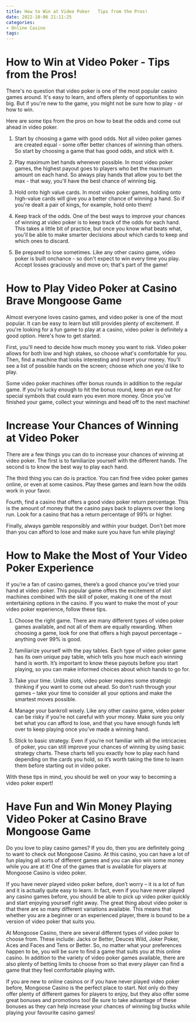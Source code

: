 ```yaml
---
title: How to Win at Video Poker   Tips from the Pros!
date: 2022-10-06 21:11:25
categories:
- Online Casino
tags:
---
```



#  How to Win at Video Poker - Tips from the Pros!

There's no question that video poker is one of the most popular casino games around. It's easy to learn, and offers plenty of opportunities to win big. But if you're new to the game, you might not be sure how to play - or how to win.

Here are some tips from the pros on how to beat the odds and come out ahead in video poker.

1. Start by choosing a game with good odds. Not all video poker games are created equal - some offer better chances of winning than others. So start by choosing a game that has good odds, and stick with it.

2. Play maximum bet hands whenever possible. In most video poker games, the highest payout goes to players who bet the maximum amount on each hand. So always play hands that allow you to bet the max - that way, you'll have the best chance of winning big.

3. Hold onto high value cards. In most video poker games, holding onto high-value cards will give you a better chance of winning a hand. So if you're dealt a pair of kings, for example, hold onto them!

4. Keep track of the odds. One of the best ways to improve your chances of winning at video poker is to keep track of the odds for each hand. This takes a little bit of practice, but once you know what beats what, you'll be able to make smarter decisions about which cards to keep and which ones to discard.

5. Be prepared to lose sometimes. Like any other casino game, video poker is built onchance - so don't expect to win every time you play. Accept losses graciously and move on; that's part of the game!

#  How to Play Video Poker at Casino Brave Mongoose Game 

Almost everyone loves casino games, and video poker is one of the most popular. It can be easy to learn but still provides plenty of excitement. If you're looking for a fun game to play at a casino, video poker is definitely a good option. Here's how to get started.

First, you'll need to decide how much money you want to risk. Video poker allows for both low and high stakes, so choose what's comfortable for you. Then, find a machine that looks interesting and insert your money. You'll see a list of possible hands on the screen; choose which one you'd like to play.

Some video poker machines offer bonus rounds in addition to the regular game. If you're lucky enough to hit the bonus round, keep an eye out for special symbols that could earn you even more money. Once you've finished your game, collect your winnings and head off to the next machine!

#  Increase Your Chances of Winning at Video Poker 

There are a few things you can do to increase your chances of winning at video poker. The first is to familiarize yourself with the different hands. The second is to know the best way to play each hand.

The third thing you can do is practice. You can find free video poker games online, or even at some casinos. Play these games and learn how the odds work in your favor.

Fourth, find a casino that offers a good video poker return percentage. This is the amount of money that the casino pays back to players over the long run. Look for a casino that has a return percentage of 99% or higher.

Finally, always gamble responsibly and within your budget. Don’t bet more than you can afford to lose and make sure you have fun while playing!

#  How to Make the Most of Your Video Poker Experience 

If you’re a fan of casino games, there’s a good chance you’ve tried your hand at video poker. This popular game offers the excitement of slot machines combined with the skill of poker, making it one of the most entertaining options in the casino. If you want to make the most of your video poker experience, follow these tips.

1. Choose the right game. There are many different types of video poker games available, and not all of them are equally rewarding. When choosing a game, look for one that offers a high payout percentage – anything over 99% is good.

2. familiarize yourself with the pay tables. Each type of video poker game has its own unique pay table, which tells you how much each winning hand is worth. It’s important to know these payouts before you start playing, so you can make informed choices about which hands to go for.

3. Take your time. Unlike slots, video poker requires some strategic thinking if you want to come out ahead. So don’t rush through your games – take your time to consider all your options and make the smartest moves possible.

4. Manage your bankroll wisely. Like any other casino game, video poker can be risky if you’re not careful with your money. Make sure you only bet what you can afford to lose, and that you have enough funds left over to keep playing once you’ve made a winning hand.

5. Stick to basic strategy. Even if you’re not familiar with all the intricacies of poker, you can still improve your chances of winning by using basic strategy charts. These charts tell you exactly how to play each hand depending on the cards you hold, so it’s worth taking the time to learn them before starting out in video poker.

With these tips in mind, you should be well on your way to becoming a video poker expert!

#  Have Fun and Win Money Playing Video Poker at Casino Brave Mongoose Game

Do you love to play casino games? If you do, then you are definitely going to want to check out Mongoose Casino. At this casino, you can have a lot of fun playing all sorts of different games and you can also win some money while you are at it! One of the games that is available for players at Mongoose Casino is video poker.

If you have never played video poker before, don’t worry – it is a lot of fun and it is actually quite easy to learn. In fact, even if you have never played any casino games before, you should be able to pick up video poker quickly and start enjoying yourself right away. The great thing about video poker is that there are so many different variations available. This means that whether you are a beginner or an experienced player, there is bound to be a version of video poker that suits you.

At Mongoose Casino, there are several different types of video poker to choose from. These include: Jacks or Better, Deuces Wild, Joker Poker, Aces and Faces and Tens or Better. So, no matter what your preferences happen to be, you will be sure to find a game that suits you at this online casino. In addition to the variety of video poker games available, there are also plenty of betting limits to choose from so that every player can find a game that they feel comfortable playing with.

If you are new to online casinos or if you have never played video poker before, Mongoose Casino is the perfect place to start. Not only do they offer plenty of different games for players to enjoy, but they also offer some great bonuses and promotions too! Be sure to take advantage of these bonuses as they can help increase your chances of winning big bucks while playing your favourite casino games!